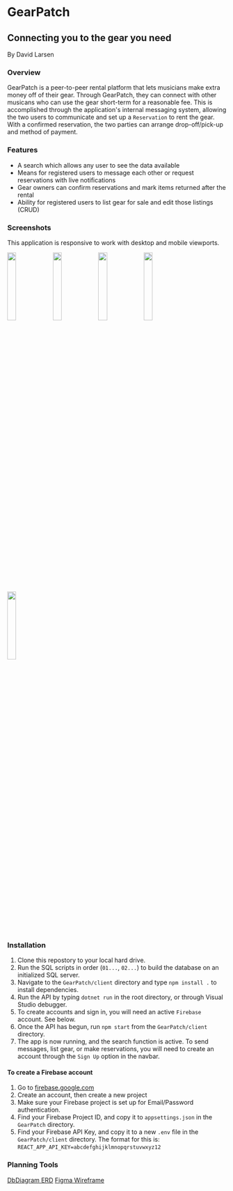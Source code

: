 # GearPatch
## Connecting you to the gear you need
By David Larsen

### Overview
GearPatch is a peer-to-peer rental platform that lets musicians make extra money off of their gear. Through GearPatch, they can connect with other musicans who can use the gear short-term for a reasonable fee. This is accomplished through the application's internal messaging system, allowing the two users to communicate and set up a ```Reservation``` to rent the gear. With a confirmed reservation, the two parties can arrange drop-off/pick-up and method of payment.

### Features
- A search which allows any user to see the data available
- Means for registered users to message each other or request reservations with live notifications
- Gear owners can confirm reservations and mark items returned after the rental
- Ability for registered users to list gear for sale and edit those listings (CRUD)

### Screenshots
This application is responsive to work with desktop and mobile viewports.
<p>
    <img src="./readme-img/Homepage.png" width=20% height=20%>
    <img src="./readme-img/search-results.png" width=20% height=20%>
    <img src="./readme-img/gear-details.png" width=20% height=20%>
    <img src="./readme-img/reservations.png" width=20% height=20%>
    <img src="./readme-img/messages.png" width=20% height=20%>
</p>

### Installation
1. Clone this repostory to your local hard drive.
2. Run the SQL scripts in order (```01...```, ```02...```) to build the database on an initialized SQL server.
3. Navigate to the ```GearPatch/client``` directory and type ```npm install .``` to install dependencies.
4. Run the API by typing ```dotnet run``` in the root directory, or through Visual Studio debugger.
5. To create accounts and sign in, you will need an active ```Firebase``` account.  See below.
5. Once the API has begun, run ```npm start``` from the ```GearPatch/client``` directory.
6. The app is now running, and the search function is active. To send messages, list gear, or make reservations, you will need to create an account through the ```Sign Up``` option in the navbar.

#### To create a Firebase account
1. Go to [firebase.google.com](https://firebase.google.com "Go to Firebase")
2. Create an account, then create a new project
3. Make sure your Firebase project is set up for Email/Password authentication.
4. Find your Firebase Project ID, and copy it to ```appsettings.json``` in the ```GearPatch``` directory.
5. Find your Firebase API Key, and copy it to a new ```.env``` file in the ```GearPatch/client``` directory. The format for this is: ```REACT_APP_API_KEY=abcdefghijklmnopqrstuvwxyz12```

### Planning Tools
[DbDiagram ERD](https://dbdiagram.io/d/5f9097f93a78976d7b78a2b4)
[Figma Wireframe](https://www.figma.com/file/WxY7OAtiweLJUaxJ005ACq/Final-Capstone?node-id=0%3A1)